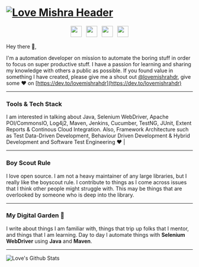 # [![Love Mishra Header](https://i.imgur.com/tHKwIsn.jpg)](https://github.com/lovemishrahdr)
<p align='center'>
<a href="https://dev.to/lovemishrahdr"><img height="30" src="https://raw.githubusercontent.com/WaylonWalker/WaylonWalker/main/icon/dev.png"></a>&nbsp;&nbsp;
<a href="https://twitter.com/lovemishrahdr"><img height="30" src="https://github.com/WaylonWalker/WaylonWalker/blob/main/icon/twitter.png?raw=true"></a>&nbsp;&nbsp;
<a href="https://www.instagram.com/lovemishraa/"><img height="30" src="https://github.com/WaylonWalker/WaylonWalker/blob/main/icon/instagram.jpg?raw=true"></a>&nbsp;&nbsp;
<a href="https://www.linkedin.com/in/love-mishra/"><img height="30" src="https://github.com/WaylonWalker/WaylonWalker/blob/main/icon/linkedin.png?raw=true"></a>
</p>

Hey there 👋,

I'm a automation developer on mission to automate the boring stuff in order to focus on super productive stuff. I have a passion for learning and sharing my knowledge with others a public as possible. If you found value in something I have created, please give me a shout out [@lovemishrahdr](https://twitter.com/lovemishrahdr), give some ♥ on [https://dev.to/lovemishrahdr](https://dev.to/lovemishrahdr)
 
  ---

### Tools & Tech Stack

I am interested in talking about Java, Selenium WebDriver, Apache POI/CommonsIO, Log4j2, Maven, Jenkins, Cucumber, TestNG, JUnit, Extent Reports & Continous Cloud Integration. Also, Framework Architecture such as Test Data-Driven Development, Behaviour Driven Development & Hybrid Development and Software Test Engineering ♥️  |


  ---
### Boy Scout Rule

I love open source.  I am not a heavy maintainer of any large libraries, but I really like the boyscout rule.  I contribute to things as I come across issues that I think other people might struggle with.  This may be things that are overlooked by someone who is deep into the library. 

 ---

### My Digital Garden 🌱


I write about things I am familiar with, things that trip up folks that I mentor, and things that I am learning.  Day to day I automate things with **Selenium WebDriver** using **Java** and **Maven**.

---

![Love's Github Stats](https://github-readme-stats.vercel.app/api?username=lovemishrahdr&show_icons=true&theme=highcontrast)
